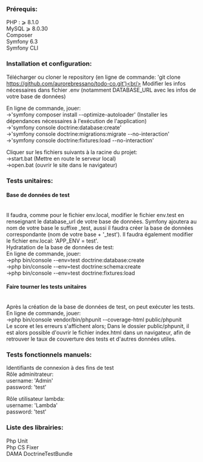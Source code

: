 <h3>Prérequis:</h3>

PHP : ⩾ 8.1.0<br>
MySQL ⩾ 8.0.30<br>
Composer<br>
Symfony 6.3<br>
Symfony CLI<br>


<h3>Installation et configuration:</h3>

Télécharger ou cloner le repository (en ligne de commande: 'git clone https://github.com/aurorebressano/todo-co.git')<br/>
Modifier les infos nécessaires dans fichier .env (notamment DATABASE_URL avec les infos de votre base de données)

En ligne de commande, jouer:<br>
->'symfony composer install --optimize-autoloader' (Installer les dépendances nécessaires à l'exécution de l'application)<br/>
->'symfony console doctrine:database:create'<br>
->'symfony console doctrine:migrations:migrate --no-interaction'<br>
->'symfony console doctrine:fixtures:load --no-interaction'<br>

Cliquer sur les fichiers suivants à la racine du projet:<br>
->start.bat (Mettre en route le serveur local)<br>
->open.bat (ouvrir le site dans le navigateur)<br>


<h3>Tests unitaires:</h3>

<h4>Base de données de test</h4><br/>
Il faudra, comme pour le fichier env.local, modifier le fichier env.test en renseignant le database_url de votre base de données.
Symfony ajoutera au nom de votre base le suffixe _test, aussi il faudra créer la base de données correspondante (nom de votre base + '_test').
Il faudra également modifier le fichier env.local: 'APP_ENV = test'.<br>
Hydratation de la base de données de test:<br>
En ligne de commande, jouer:<br>
->php bin/console --env=test doctrine:database:create<br>
->php bin/console --env=test doctrine:schema:create<br>
->php bin/console --env=test doctrine:fixtures:load<br>

<h4>Faire tourner les tests unitaires</h4><br/>
Après la création de la base de données de test, on peut exécuter les tests.
En ligne de commande, jouer:<br>
->php bin/console vendor/bin/phpunit --coverage-html public/phpunit<br>
Le score et les erreurs s'affichent alors;
Dans le dossier public/phpunit, il est alors possible d'ouvrir le fichier index.html dans un navigateur, afin de retrouver le taux de couverture des tests et d'autres données utiles.

<h3>Tests fonctionnels manuels:</h3>

Identifiants de connexion à des fins de test<br>
Rôle adminitrateur:<br>
username: 'Admin'<br>
password: 'test'<br>

Rôle utilisateur lambda:<br>
username: 'Lambda'<br>
password: 'test'<br>

<h3>Liste des librairies:</h3>

Php Unit<br>
Php CS Fixer<br>
DAMA DoctrineTestBundle
